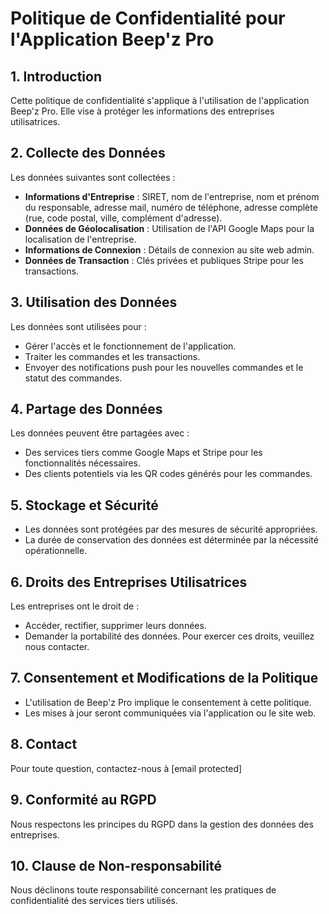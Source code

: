 # Politique de Confidentialité pour l'Application Beep'z Pro

## 1. Introduction
Cette politique de confidentialité s'applique à l'utilisation de l'application Beep'z Pro. Elle vise à protéger les informations des entreprises utilisatrices.

## 2. Collecte des Données
Les données suivantes sont collectées :
- **Informations d'Entreprise** : SIRET, nom de l'entreprise, nom et prénom du responsable, adresse mail, numéro de téléphone, adresse complète (rue, code postal, ville, complément d'adresse).
- **Données de Géolocalisation** : Utilisation de l'API Google Maps pour la localisation de l'entreprise.
- **Informations de Connexion** : Détails de connexion au site web admin.
- **Données de Transaction** : Clés privées et publiques Stripe pour les transactions.

## 3. Utilisation des Données
Les données sont utilisées pour :
- Gérer l'accès et le fonctionnement de l'application.
- Traiter les commandes et les transactions.
- Envoyer des notifications push pour les nouvelles commandes et le statut des commandes.

## 4. Partage des Données
Les données peuvent être partagées avec :
- Des services tiers comme Google Maps et Stripe pour les fonctionnalités nécessaires.
- Des clients potentiels via les QR codes générés pour les commandes.

## 5. Stockage et Sécurité
- Les données sont protégées par des mesures de sécurité appropriées.
- La durée de conservation des données est déterminée par la nécessité opérationnelle.

## 6. Droits des Entreprises Utilisatrices
Les entreprises ont le droit de :
- Accéder, rectifier, supprimer leurs données.
- Demander la portabilité des données.
Pour exercer ces droits, veuillez nous contacter.

## 7. Consentement et Modifications de la Politique
- L'utilisation de Beep'z Pro implique le consentement à cette politique.
- Les mises à jour seront communiquées via l'application ou le site web.

## 8. Contact
Pour toute question, contactez-nous à [email protected]

## 9. Conformité au RGPD
Nous respectons les principes du RGPD dans la gestion des données des entreprises.

## 10. Clause de Non-responsabilité
Nous déclinons toute responsabilité concernant les pratiques de confidentialité des services tiers utilisés.
